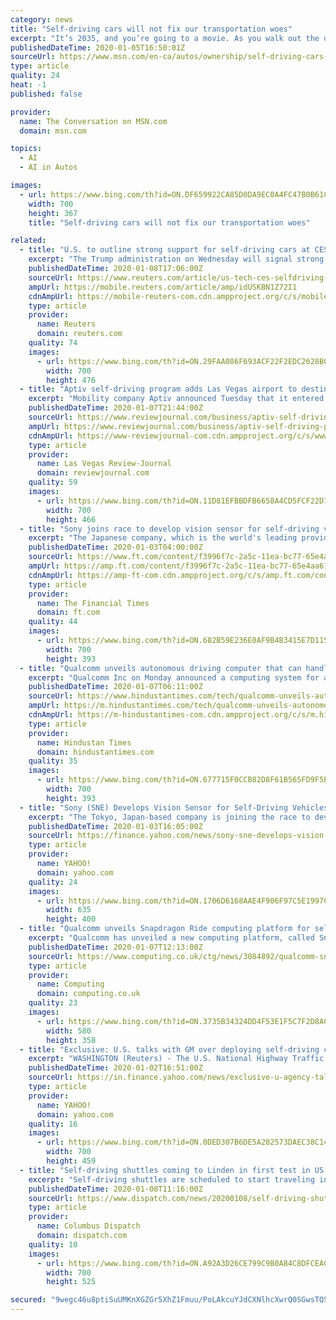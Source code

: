 ```yaml
---
category: news
title: "Self-driving cars will not fix our transportation woes"
excerpt: "It’s 2035, and you’re going to a movie. As you walk out the door, you reach for your phone instead of the car keys because you don’t have a car. Instead, you’ve ordered your ride to come to you. The car that arrives has no driver or steering wheel."
publishedDateTime: 2020-01-05T16:50:01Z
sourceUrl: https://www.msn.com/en-ca/autos/ownership/self-driving-cars-will-not-fix-our-transportation-woes/ar-BBYDgil
type: article
quality: 24
heat: -1
published: false

provider:
  name: The Conversation on MSN.com
  domain: msn.com

topics:
  - AI
  - AI in Autos

images:
  - url: https://www.bing.com/th?id=ON.DF659922CA85D0DA9EC0A4FC47B0B61C
    width: 700
    height: 367
    title: "Self-driving cars will not fix our transportation woes"

related:
  - title: "U.S. to outline strong support for self-driving cars at CES"
    excerpt: "The Trump administration on Wednesday will signal strong support for self-driving vehicles as it releases new guidance from federal agencies at the annual CES tech conference. U.S. Transportation Secretary Elaine Chao is unveiling the administration’s latest principles for autonomous vehicles — dubbed 4."
    publishedDateTime: 2020-01-08T17:06:00Z
    sourceUrl: https://www.reuters.com/article/us-tech-ces-selfdriving-idUSKBN1Z72I1
    ampUrl: https://mobile.reuters.com/article/amp/idUSKBN1Z72I1
    cdnAmpUrl: https://mobile-reuters-com.cdn.ampproject.org/c/s/mobile.reuters.com/article/amp/idUSKBN1Z72I1
    type: article
    provider:
      name: Reuters
      domain: reuters.com
    quality: 74
    images:
      - url: https://www.bing.com/th?id=ON.29FAA086F693ACF22F2EDC2628B0951C
        width: 700
        height: 476
  - title: "Aptiv self-driving program adds Las Vegas airport to destinations"
    excerpt: "Mobility company Aptiv announced Tuesday that it entered into a pilot program with McCarran International Airport, adding to a list of over 3,400 destinations around Las Vegas its self-driving vehicles serve through a partnership with Lyft. The rides to and from the airport are not yet available to the public on the Lyft program, as Aptiv ..."
    publishedDateTime: 2020-01-07T21:44:00Z
    sourceUrl: https://www.reviewjournal.com/business/aptiv-self-driving-program-adds-las-vegas-airport-to-destinations-1930290/
    ampUrl: https://www.reviewjournal.com/business/aptiv-self-driving-program-adds-las-vegas-airport-to-destinations-1930290/amp/
    cdnAmpUrl: https://www-reviewjournal-com.cdn.ampproject.org/c/s/www.reviewjournal.com/business/aptiv-self-driving-program-adds-las-vegas-airport-to-destinations-1930290/amp/
    type: article
    provider:
      name: Las Vegas Review-Journal
      domain: reviewjournal.com
    quality: 59
    images:
      - url: https://www.bing.com/th?id=ON.11D81EFBBDFB6658A4CD5FCF22D79283
        width: 700
        height: 466
  - title: "Sony joins race to develop vision sensor for self-driving vehicles"
    excerpt: "The Japanese company, which is the world's leading provider of camera sensors, is joining the global race to develop the “lidar” vision-sensing technology that is a crucial component of self-driving cars’ safety and functionality. “Smartphones probably made the biggest impact in the 21st century in terms of changing people’s lives."
    publishedDateTime: 2020-01-03T04:00:00Z
    sourceUrl: https://www.ft.com/content/f3996f7c-2a5c-11ea-bc77-65e4aa615551
    ampUrl: https://amp.ft.com/content/f3996f7c-2a5c-11ea-bc77-65e4aa615551
    cdnAmpUrl: https://amp-ft-com.cdn.ampproject.org/c/s/amp.ft.com/content/f3996f7c-2a5c-11ea-bc77-65e4aa615551
    type: article
    provider:
      name: The Financial Times
      domain: ft.com
    quality: 44
    images:
      - url: https://www.bing.com/th?id=ON.682B59E236E0AF9B4B3415E7D115533A
        width: 700
        height: 393
  - title: "Qualcomm unveils autonomous driving computer that can handle lane controls, self-driving"
    excerpt: "Qualcomm Inc on Monday announced a computing system for autonomous vehicles designed to handle everything from lane controls to full self-driving that it aims to have on the road by 2023.(Getty Images/iStockphoto) Qualcomm Inc on Monday announced a computing system for autonomous vehicles designed to handle everything from lane controls to full ..."
    publishedDateTime: 2020-01-07T06:11:00Z
    sourceUrl: https://www.hindustantimes.com/tech/qualcomm-unveils-autonomous-driving-computer-that-can-handle-lane-controls-self-driving/story-NYcE7cIzFsgrkTo7evRH0O.html
    ampUrl: https://m.hindustantimes.com/tech/qualcomm-unveils-autonomous-driving-computer-that-can-handle-lane-controls-self-driving/story-NYcE7cIzFsgrkTo7evRH0O_amp.html
    cdnAmpUrl: https://m-hindustantimes-com.cdn.ampproject.org/c/s/m.hindustantimes.com/tech/qualcomm-unveils-autonomous-driving-computer-that-can-handle-lane-controls-self-driving/story-NYcE7cIzFsgrkTo7evRH0O_amp.html
    type: article
    provider:
      name: Hindustan Times
      domain: hindustantimes.com
    quality: 35
    images:
      - url: https://www.bing.com/th?id=ON.677715F0CCB82D8F61B565FD9F5E1F75
        width: 700
        height: 393
  - title: "Sony (SNE) Develops Vision Sensor for Self-Driving Vehicles"
    excerpt: "The Tokyo, Japan-based company is joining the race to develop LiDAR (Light Detection and Ranging) vision-sensing technology, which is a vital part for safety and functionality in self-driving vehicles. Self-driving cars, which are set to disrupt the automobile industry, have already hit the roads of California, Texas, Arizona, Washington ..."
    publishedDateTime: 2020-01-03T16:05:00Z
    sourceUrl: https://finance.yahoo.com/news/sony-sne-develops-vision-sensor-151403675.html
    type: article
    provider:
      name: YAHOO!
      domain: yahoo.com
    quality: 24
    images:
      - url: https://www.bing.com/th?id=ON.1706D6168AAE4F906F97C5E1997C51B6
        width: 635
        height: 400
  - title: "Qualcomm unveils Snapdragon Ride computing platform for self-driving cars"
    excerpt: "Qualcomm has unveiled a new computing platform, called Snapdragon Ride, which it claims will make it easier for vehicle makers to build self-driving cars. The new computing system was unveiled on Monday at the Consumer Electronics Show (CES) in Las Vegas, where the chipmaker said that it will start shipping the system to manufacturers later ..."
    publishedDateTime: 2020-01-07T12:13:00Z
    sourceUrl: https://www.computing.co.uk/ctg/news/3084892/qualcomm-snapdragon-ride-self-driving-cars
    type: article
    provider:
      name: Computing
      domain: computing.co.uk
    quality: 23
    images:
      - url: https://www.bing.com/th?id=ON.3735B34324DD4F53E1F5C7F2D8AC02AB
        width: 580
        height: 358
  - title: "Exclusive: U.S. talks with GM over deploying self-driving cars without steering wheels"
    excerpt: "WASHINGTON (Reuters) - The U.S. National Highway Traffic Safety Administration is holding talks with General Motors Co <GM.N> on the automaker's petition to deploy a limited number of self-driving vehicles on American roads without steering wheels or other human controls, the head of the agency said on Friday. Acting NHTSA Administrator James ..."
    publishedDateTime: 2020-01-02T16:51:00Z
    sourceUrl: https://in.finance.yahoo.com/news/exclusive-u-agency-talks-gm-213429423.html
    type: article
    provider:
      name: YAHOO!
      domain: yahoo.com
    quality: 16
    images:
      - url: https://www.bing.com/th?id=ON.0DED307B6DE5A282573DAEC38C14DDB9
        width: 700
        height: 459
  - title: "Self-driving shuttles coming to Linden in first test in US residential neighborhood, official says"
    excerpt: "Self-driving shuttles are scheduled to start traveling in Linden in late January. The free service will be the first residential test in the country for self-driving shuttles, said Mandy Bishop, Smart Columbus' program manager. Get the news delivered to your inbox: Sign up for our morning, afternoon and evening newsletters The shuttles will run ..."
    publishedDateTime: 2020-01-08T11:16:00Z
    sourceUrl: https://www.dispatch.com/news/20200108/self-driving-shuttles-coming-to-linden-in-first-test-in-us-residential-neighborhood-official-says
    type: article
    provider:
      name: Columbus Dispatch
      domain: dispatch.com
    quality: 10
    images:
      - url: https://www.bing.com/th?id=ON.A92A3D26CE799C9B0A84C8DFCEACF8A3
        width: 700
        height: 525

secured: "9wegc46u8ptiSuUMKnXGZGr5XhZ1Fmuu/PoLAkcuYJdCXNlhcXwrQ0SGwsTQ5XfoRZiO9jw0E7Soq6S1v6lRGl8DHphkTfNUxEcg6uoXyD+uG+RsgJN8KuimGwBluFzkINobr1DxrgU9vdMXoiGXDBuXvVA3ZiudIR1ZAqWYM+pXlH04NYUGN0VCMvsKqGeXAB3Ekjs/4t3I5fNV3L84S96UoKf0h/MhqNdsgfnVHla3dZobMIEM9w8xOnUt9uGWREsfJD9/L3iYSH1PhZhVwA==;XsrMv/bBG3qjKhl2X/12Hg=="
---
```


